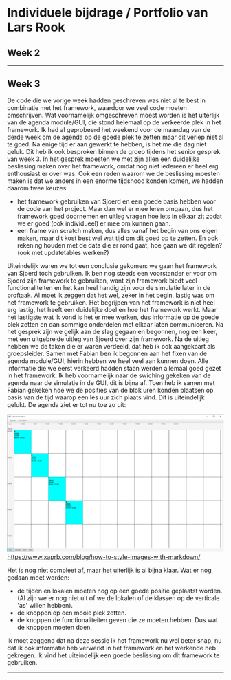 # Individuele bijdrage / Portfolio van Lars Rook

## **Week 2**





---
## **Week 3**

De code die we vorige week hadden geschreven was niet al te best in combinatie met het framework, waardoor we veel code moeten omschrijven. Wat voornamelijk omgeschreven moest worden is het uiterlijk van de agenda module/GUI, die stond helemaal op de verkeerde plek in het framework. Ik had al geprobeerd het weekend voor de maandag van de derde week om de agenda op de goede plek te zetten maar dit veriep niet al te goed. Na enige tijd er aan gewerkt te hebben, is het me die dag niet geluk. Dit heb ik ook besproken binnen de groep tijdens het senior gesprek van week 3. In het gesprek moesten we met zijn allen een duidelijke beslissing maken over het framework, omdat nog niet iedereen er heel erg enthousiast er over was. Ook een reden waarom we de beslissing moesten maken is dat we anders in een enorme tijdsnood konden komen, we hadden daarom twee keuzes:
- het framework gebruiken van Sjoerd en een goede basis hebben voor de code van het project. Maar dan wel er mee leren omgaan, dus het framework goed doornemen en uitleg vragen hoe iets in elkaar zit zodat we er goed (ook individueel) er mee om kunnen gaan.
- een frame van scratch maken, dus alles vanaf het begin van ons eigen maken, maar dit kost best wel wat tijd om dit goed op te zetten. En ook rekening houden met de data die er rond gaat, hoe gaan we dit regelen?(ook met updatetables werken?) 

 Uiteindelijk waren we tot een conclusie gekomen: we gaan het framework van Sjoerd toch gebruiken. Ik ben nog steeds een voorstander er voor om Sjoerd zijn framework te gebruiken, want zijn framework biedt veel functionaliteiten en het kan heel handig zijn voor de simulatie later in de proftaak. Al moet ik zeggen dat het wel, zeker in het begin, lastig was om het framework te gebruiken. Het begrijpen van het framework is niet heel erg lastig, het heeft een duidelijke doel en hoe het framework werkt. Maar het lastigste wat ik vond is het er mee werken, dus informatie op de goede plek zetten en dan sommige onderdelen met elkaar laten communiceren. Na het gesprek zijn we gelijk aan de slag gegaan en begonnen, nog een keer, met een uitgebreide uitleg van Sjoerd over zijn framework. Na de uitleg hebben we de taken die er waren verdeeld, dat heb ik ook aangekaart als groepsleider. Samen met Fabian ben ik begonnen aan het fixen van de agenda module/GUI, hierin hebben we heel veel aan kunnen doen. Alle informatie die we eerst verkeerd hadden staan werden allemaal goed gezet in het framework. Ik heb voornamelijk naar de swiching gekeken van de agenda naar de simulatie in de GUI, dit is bijna af. Toen heb ik samen met Fabian gekeken hoe we de posities van de blok uren konden plaatsen op basis van de tijd waarop een les uur zich plaats vind. Dit is uiteindelijk gelukt. De agenda ziet er tot nu toe zo uit:

![agenda uiterlijk](/resource/agenda.png "agenda")
https://www.xaprb.com/blog/how-to-style-images-with-markdown/

Het is nog niet compleet af, maar het uiterlijk is al bijna klaar. Wat er nog gedaan moet worden:
- de tijden en lokalen moeten nog op een goede positie geplaatst worden.(Al zijn we er nog niet uit of we de lokalen of de klassen op de verticale 'as' willen hebben).
- de knoppen op een mooie plek zetten.
- de knoppen de functionaliteiten geven die ze moeten hebben. Dus wat de knoppen moeten doen.

Ik moet zeggend dat na deze sessie ik het framework nu wel beter snap, nu dat ik ook informatie heb verwerkt in het framework en het werkende heb gekregen. ik vind het uiteindelijk een goede beslissing om dit framework te gebruiken.

---

